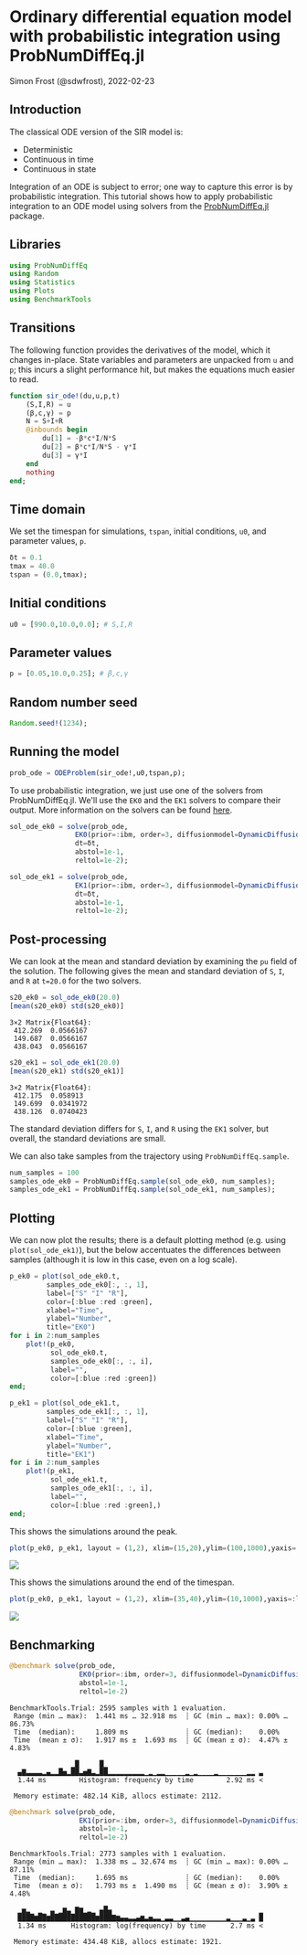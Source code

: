 # Ordinary differential equation model with probabilistic integration using ProbNumDiffEq.jl
Simon Frost (@sdwfrost), 2022-02-23

## Introduction

The classical ODE version of the SIR model is:

- Deterministic
- Continuous in time
- Continuous in state

Integration of an ODE is subject to error; one way to capture this error is by probabilistic integration. This tutorial shows how to apply probabilistic integration to an ODE model using solvers from the [ProbNumDiffEq.jl](https://github.com/nathanaelbosch/ProbNumDiffEq.jl) package.

## Libraries

```julia
using ProbNumDiffEq
using Random
using Statistics
using Plots
using BenchmarkTools
```




## Transitions

The following function provides the derivatives of the model, which it changes in-place. State variables and parameters are unpacked from `u` and `p`; this incurs a slight performance hit, but makes the equations much easier to read.

```julia
function sir_ode!(du,u,p,t)
    (S,I,R) = u
    (β,c,γ) = p
    N = S+I+R
    @inbounds begin
        du[1] = -β*c*I/N*S
        du[2] = β*c*I/N*S - γ*I
        du[3] = γ*I
    end
    nothing
end;
```




## Time domain

We set the timespan for simulations, `tspan`, initial conditions, `u0`, and parameter values, `p`.

```julia
δt = 0.1
tmax = 40.0
tspan = (0.0,tmax);
```




## Initial conditions

```julia
u0 = [990.0,10.0,0.0]; # S,I,R
```




## Parameter values

```julia
p = [0.05,10.0,0.25]; # β,c,γ
```




## Random number seed

```julia
Random.seed!(1234);
```




## Running the model

```julia
prob_ode = ODEProblem(sir_ode!,u0,tspan,p);
```




To use probabilistic integration, we just use one of the solvers from ProbNumDiffEq.jl. We'll use the `EK0` and the `EK1` solvers to compare their output. More information on the solvers can be found [here](https://nathanaelbosch.github.io/ProbNumDiffEq.jl/dev/solvers/).

```julia
sol_ode_ek0 = solve(prob_ode,
                EK0(prior=:ibm, order=3, diffusionmodel=DynamicDiffusion(), smooth=true),
                dt=δt,
                abstol=1e-1,
                reltol=1e-2);
```


```julia
sol_ode_ek1 = solve(prob_ode,
                EK1(prior=:ibm, order=3, diffusionmodel=DynamicDiffusion(), smooth=true),
                dt=δt,
                abstol=1e-1,
                reltol=1e-2);
```




## Post-processing

We can look at the mean and standard deviation by examining the `pu` field of the solution. The following gives the mean and standard deviation of `S`, `I`, and `R` at `t=20.0` for the two solvers.

```julia
s20_ek0 = sol_ode_ek0(20.0)
[mean(s20_ek0) std(s20_ek0)]
```

```
3×2 Matrix{Float64}:
 412.269  0.0566167
 149.687  0.0566167
 438.043  0.0566167
```



```julia
s20_ek1 = sol_ode_ek1(20.0)
[mean(s20_ek1) std(s20_ek1)]
```

```
3×2 Matrix{Float64}:
 412.175  0.058913
 149.699  0.0341972
 438.126  0.0740423
```





The standard deviation differs for `S`, `I`, and `R` using the `EK1` solver, but overall, the standard deviations are small.

We can also take samples from the trajectory using `ProbNumDiffEq.sample`.

```julia
num_samples = 100
samples_ode_ek0 = ProbNumDiffEq.sample(sol_ode_ek0, num_samples);
samples_ode_ek1 = ProbNumDiffEq.sample(sol_ode_ek1, num_samples);
```




## Plotting

We can now plot the results; there is a default plotting method (e.g. using `plot(sol_ode_ek1)`), but the below accentuates the differences between samples (although it is low in this case, even on a log scale).

```julia
p_ek0 = plot(sol_ode_ek0.t,
         samples_ode_ek0[:, :, 1],
         label=["S" "I" "R"],
         color=[:blue :red :green],
         xlabel="Time",
         ylabel="Number",
         title="EK0")
for i in 2:num_samples
    plot!(p_ek0,
          sol_ode_ek0.t,
          samples_ode_ek0[:, :, i],
          label="",
          color=[:blue :red :green])
end;
```


```julia
p_ek1 = plot(sol_ode_ek1.t,
         samples_ode_ek1[:, :, 1],
         label=["S" "I" "R"],
         color=[:blue :green],
         xlabel="Time",
         ylabel="Number",
         title="EK1")
for i in 2:num_samples
    plot!(p_ek1,
          sol_ode_ek1.t,
          samples_ode_ek1[:, :, i],
          label="",
          color=[:blue :red :green],)
end;
```




This shows the simulations around the peak.

```julia
plot(p_ek0, p_ek1, layout = (1,2), xlim=(15,20),ylim=(100,1000),yaxis=:log10)
```

![](figures/ode_probint_probnumdiffeq_15_1.png)



This shows the simulations around the end of the timespan.

```julia
plot(p_ek0, p_ek1, layout = (1,2), xlim=(35,40),ylim=(10,1000),yaxis=:log10)
```

![](figures/ode_probint_probnumdiffeq_16_1.png)



## Benchmarking

```julia
@benchmark solve(prob_ode,
                 EK0(prior=:ibm, order=3, diffusionmodel=DynamicDiffusion(), smooth=true),
                 abstol=1e-1,
                 reltol=1e-2)
```

```
BenchmarkTools.Trial: 2595 samples with 1 evaluation.
 Range (min … max):  1.441 ms … 32.918 ms  ┊ GC (min … max): 0.00% … 86.73%
 Time  (median):     1.809 ms              ┊ GC (median):    0.00%
 Time  (mean ± σ):   1.917 ms ±  1.693 ms  ┊ GC (mean ± σ):  4.47% ±  4.83%

               ▁█     █▁                                      
  ▄▇▃▃▃▃▂▄▂▂█▅▂██▃▅▇▃▂██▂▂▂▂▂▂▂▂▂▁▂▁▂▂▁▁▁▁▁▂▁▂▁▁▁▁▂▁▁▁▁▁▁▁▂▂ ▃
  1.44 ms        Histogram: frequency by time        2.92 ms <

 Memory estimate: 482.14 KiB, allocs estimate: 2112.
```



```julia
@benchmark solve(prob_ode,
                 EK1(prior=:ibm, order=3, diffusionmodel=DynamicDiffusion(), smooth=true),
                 abstol=1e-1,
                 reltol=1e-2)
```

```
BenchmarkTools.Trial: 2773 samples with 1 evaluation.
 Range (min … max):  1.338 ms … 32.674 ms  ┊ GC (min … max): 0.00% … 87.11%
 Time  (median):     1.695 ms              ┊ GC (median):    0.00%
 Time  (mean ± σ):   1.793 ms ±  1.490 ms  ┊ GC (mean ± σ):  3.90% ±  4.48%

  ▁▅▂  ▁  ▃ ▁▆▃ ▇▆▁▂▁ ▄█▄                                    ▁
  ████▆██▆███████████▆███▇▆▄▄▃▃▄▆▃▅▃▃▁▃▃▁▁▃▄▁▁▁▁▁▁▁▁▁▃▁▁▁▃▁▃ █
  1.34 ms      Histogram: log(frequency) by time      2.7 ms <

 Memory estimate: 434.48 KiB, allocs estimate: 1921.
```


